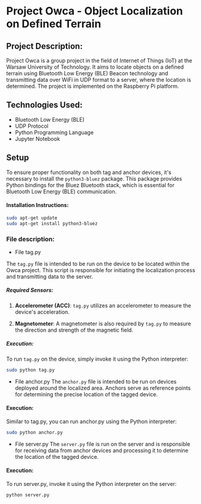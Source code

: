 # Project Owca - Object Localization on Defined Terrain
## Project Description:
Project Owca is a group project in the field of Internet of Things (IoT) at the Warsaw University of Technology. It aims to locate objects on a defined terrain using Bluetooth Low Energy (BLE) Beacon technology and transmitting data over WiFi in UDP format to a server, where the location is determined. The project is implemented on the Raspberry Pi platform.
## Technologies Used:
* Bluetooth Low Energy (BLE) 
* UDP Protocol
* Python Programming Language
* Jupyter Notebook

## Setup

To ensure proper functionality on both tag and anchor devices, it's necessary to install the `python3-bluez` package. This package provides Python bindings for the Bluez Bluetooth stack, which is essential for Bluetooth Low Energy (BLE) communication.

#### Installation Instructions:
```bash
sudo apt-get update
sudo apt-get install python3-bluez
```


### File description:
* File tag.py

The `tag.py` file is intended to be run on the device to be located within the Owca project. This script is responsible for initiating the localization process and transmitting data to the server.

##### Required Sensors:

1. **Accelerometer (ACC)**: `tag.py` utilizes an accelerometer to measure the device's acceleration.

2. **Magnetometer**: A magnetometer is also required by `tag.py` to measure the direction and strength of the magnetic field.

##### Execution:

To run `tag.py` on the device, simply invoke it using the Python interpreter:

```bash
sudo python tag.py
```
* File anchor.py
The `anchor.py` file is intended to be run on devices deployed around the localized area. Anchors serve as reference points for determining the precise location of the tagged device.

#### Execution:
Similar to tag.py, you can run anchor.py using the Python interpreter:
```bash
sudo python anchor.py
```
* File server.py
The `server.py` file is run on the server and is responsible for receiving data from anchor devices and processing it to determine the location of the tagged device.

#### Execution:
To run server.py, invoke it using the Python interpreter on the server:
```bash
python server.py
```
